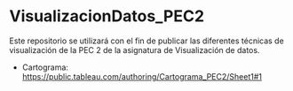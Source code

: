 # VisualizacionDatos_PEC2
Este repositorio se utilizará con el fin de publicar las diferentes técnicas de visualización de la PEC 2 de la asignatura de Visualización de datos.

 * Cartograma:
    https://public.tableau.com/authoring/Cartograma_PEC2/Sheet1#1
